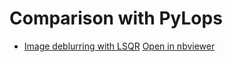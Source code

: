 # Comparison with PyLops

- [Image deblurring with LSQR](image_deblurring.ipynb) [Open in nbviewer](https://nbviewer.org/github/carnotresearch/cr-sparse-companion/blob/main/comparison/pylops/image_deblurring.ipynb)